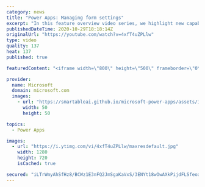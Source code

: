 ```yaml
---
category: news
title: "Power Apps: Managing form settings"
excerpt: "In this feature overview video series, we highlight new capabilities included in the latest update to Microsoft Power Apps.  Improvements to Microsoft Power Apps for managing form settings and events allow users to set various features on a form in the new modern designer.   Get the most out of Power"
publishedDateTime: 2020-10-29T18:18:14Z
originalUrl: "https://youtube.com/watch?v=4xfT4uZPLlw"
type: video
quality: 137
heat: 137
published: true

featuredContent: "<iframe width=\"800\" height=\"500\" frameborder=\"0\" src=\"https://www.youtube.com/embed/4xfT4uZPLlw\" allow=\"accelerometer; autoplay; encrypted-media; gyroscope; picture-in-picture\" allowfullscreen></iframe>"

provider:
  name: Microsoft
  domain: microsoft.com
  images:
    - url: "https://smartableai.github.io/microsoft-power-apps/assets/images/organizations/microsoft.com-50x50.jpg"
      width: 50
      height: 50

topics:
  - Power Apps

images:
  - url: "https://i.ytimg.com/vi/4xfT4uZPLlw/maxresdefault.jpg"
    width: 1280
    height: 720
    isCached: true

secured: "iLTrWmyAhSfHz8/BCWz1E3nFQ2JmSgaKaVxS/3ENYt18wOwAXkPijdFLSfeoanpeGVVupO3a8UcEzp11nkdzY489I9Wf1aAd7D2k2/aWuOYNV/w7KKRkOAeRYZ0uINTUyY7nXHDIdI7AEbHKD0JrT7X/SEkO+tlMGdrNKIhhFRG0TzDWT55YVZlbFMEL2ZTC394STGXMJdBIQl2gw2LMFpiJiAA2kPjXP15uC5Wsa5x2MHyVJqKqxC/rf5wdtOEk3D3AAnY6GNmuimLt+ApP29TLcnESE7ECSxb50cr43wvc5sbdlBJTvDiu+sVbZWhbmjtVN6iOX+R5gSejTSEFPzDUufYdWmQZBIn/JVETm9BH2MPBXAudN8OsYvOTmKEBKkRYTl/j/gxtUBAbkAOo6eoCtS+AvHhCoT/psDhzPnc=;ZTFED5zgOO/n3LBCla7B0w=="
---
```


